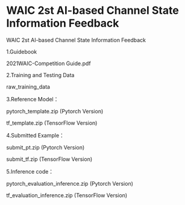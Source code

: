 # WAIC 2st AI-based Channel State Information Feedback
WAIC 2st AI-based Channel State Information Feedback

1.Guidebook

  2021WAIC-Competition Guide.pdf

2.Training and Testing Data

  raw_training_data

3.Reference Model：

  pytorch_template.zip (Pytorch Version)   

  tf_template.zip (TensorFlow Version)

4.Submitted Example：

  submit_pt.zip (Pytorch Version)  

  submit_tf.zip (TensorFlow Version)

5.Inference code：

  pytorch_evaluation_inference.zip (Pytorch Version)  

  tf_evaluation_inference.zip (TensorFlow Version)



































